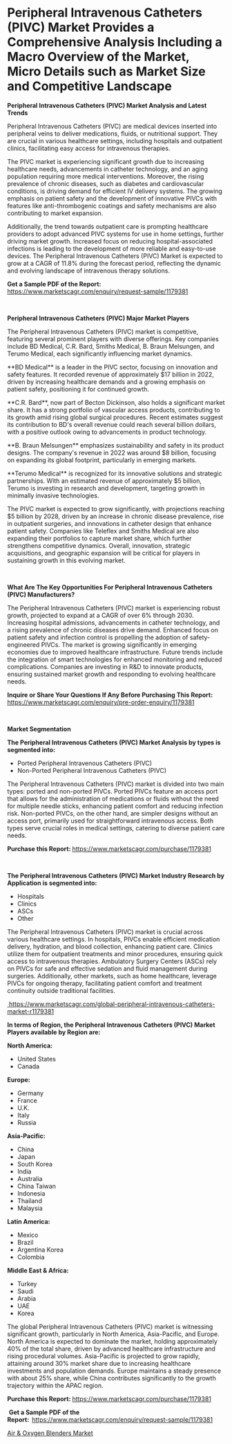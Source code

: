 <p><h1>Peripheral Intravenous Catheters (PIVC) Market Provides a Comprehensive Analysis Including a Macro Overview of the Market, Micro Details such as Market Size and Competitive Landscape</h1></p><p><strong>Peripheral Intravenous Catheters (PIVC) Market Analysis and Latest Trends</strong></p>
<p><p>Peripheral Intravenous Catheters (PIVC) are medical devices inserted into peripheral veins to deliver medications, fluids, or nutritional support. They are crucial in various healthcare settings, including hospitals and outpatient clinics, facilitating easy access for intravenous therapies.</p><p>The PIVC market is experiencing significant growth due to increasing healthcare needs, advancements in catheter technology, and an aging population requiring more medical interventions. Moreover, the rising prevalence of chronic diseases, such as diabetes and cardiovascular conditions, is driving demand for efficient IV delivery systems. The growing emphasis on patient safety and the development of innovative PIVCs with features like anti-thrombogenic coatings and safety mechanisms are also contributing to market expansion.</p><p>Additionally, the trend towards outpatient care is prompting healthcare providers to adopt advanced PIVC systems for use in home settings, further driving market growth. Increased focus on reducing hospital-associated infections is leading to the development of more reliable and easy-to-use devices. The Peripheral Intravenous Catheters (PIVC) Market is expected to grow at a CAGR of 11.8% during the forecast period, reflecting the dynamic and evolving landscape of intravenous therapy solutions.</p></p>
<p><strong>Get a Sample PDF of the Report:&nbsp;</strong> <a href="https://www.marketscagr.com/enquiry/request-sample/1179381?utm_campaign=2115&utm_medium=2&utm_source=Github&utm_content=ia&utm_term=04032025&utm_id=peripheral-intravenous-catheters-pivc">https://www.marketscagr.com/enquiry/request-sample/1179381</a></p>
<p>&nbsp;</p>
<p><strong>Peripheral Intravenous Catheters (PIVC) Major Market Players</strong></p>
<p><p>The Peripheral Intravenous Catheters (PIVC) market is competitive, featuring several prominent players with diverse offerings. Key companies include BD Medical, C.R. Bard, Smiths Medical, B. Braun Melsungen, and Terumo Medical, each significantly influencing market dynamics.</p><p>**BD Medical** is a leader in the PIVC sector, focusing on innovation and safety features. It recorded revenue of approximately $17 billion in 2022, driven by increasing healthcare demands and a growing emphasis on patient safety, positioning it for continued growth.</p><p>**C.R. Bard**, now part of Becton Dickinson, also holds a significant market share. It has a strong portfolio of vascular access products, contributing to its growth amid rising global surgical procedures. Recent estimates suggest its contribution to BD's overall revenue could reach several billion dollars, with a positive outlook owing to advancements in product technology.</p><p>**B. Braun Melsungen** emphasizes sustainability and safety in its product designs. The company's revenue in 2022 was around $8 billion, focusing on expanding its global footprint, particularly in emerging markets.</p><p>**Terumo Medical** is recognized for its innovative solutions and strategic partnerships. With an estimated revenue of approximately $5 billion, Terumo is investing in research and development, targeting growth in minimally invasive technologies.</p><p>The PIVC market is expected to grow significantly, with projections reaching $5 billion by 2028, driven by an increase in chronic disease prevalence, rise in outpatient surgeries, and innovations in catheter design that enhance patient safety. Companies like Teleflex and Smiths Medical are also expanding their portfolios to capture market share, which further strengthens competitive dynamics. Overall, innovation, strategic acquisitions, and geographic expansion will be critical for players in sustaining growth in this evolving market.</p></p>
<p>&nbsp;</p>
<p><strong>What Are The Key Opportunities For Peripheral Intravenous Catheters (PIVC) Manufacturers?</strong></p>
<p><p>The Peripheral Intravenous Catheters (PIVC) market is experiencing robust growth, projected to expand at a CAGR of over 6% through 2030. Increasing hospital admissions, advancements in catheter technology, and a rising prevalence of chronic diseases drive demand. Enhanced focus on patient safety and infection control is propelling the adoption of safety-engineered PIVCs. The market is growing significantly in emerging economies due to improved healthcare infrastructure. Future trends include the integration of smart technologies for enhanced monitoring and reduced complications. Companies are investing in R&D to innovate products, ensuring sustained market growth and responding to evolving healthcare needs.</p></p>
<p><strong>Inquire or Share Your Questions If Any Before Purchasing This Report:</strong> <a href="https://www.marketscagr.com/enquiry/pre-order-enquiry/1179381?utm_campaign=2115&utm_medium=2&utm_source=Github&utm_content=ia&utm_term=04032025&utm_id=peripheral-intravenous-catheters-pivc">https://www.marketscagr.com/enquiry/pre-order-enquiry/1179381</a></p>
<p>&nbsp;</p>
<p><strong>Market Segmentation</strong></p>
<p><strong>The Peripheral Intravenous Catheters (PIVC) Market Analysis by types is segmented into:</strong></p>
<p><ul><li>Ported Peripheral Intravenous Catheters (PIVC)</li><li>Non-Ported Peripheral Intravenous Catheters (PIVC)</li></ul></p>
<p><p>The Peripheral Intravenous Catheters (PIVC) market is divided into two main types: ported and non-ported PIVCs. Ported PIVCs feature an access port that allows for the administration of medications or fluids without the need for multiple needle sticks, enhancing patient comfort and reducing infection risk. Non-ported PIVCs, on the other hand, are simpler designs without an access port, primarily used for straightforward intravenous access. Both types serve crucial roles in medical settings, catering to diverse patient care needs.</p></p>
<p><strong>Purchase this Report:&nbsp;</strong><a href="https://www.marketscagr.com/purchase/1179381?utm_campaign=2115&utm_medium=2&utm_source=Github&utm_content=ia&utm_term=04032025&utm_id=peripheral-intravenous-catheters-pivc">https://www.marketscagr.com/purchase/1179381</a></p>
<p>&nbsp;</p>
<p><strong>The Peripheral Intravenous Catheters (PIVC) Market Industry Research by Application is segmented into:</strong></p>
<p><ul><li>Hospitals</li><li>Clinics</li><li>ASCs</li><li>Other</li></ul></p>
<p><p>The Peripheral Intravenous Catheters (PIVC) market is crucial across various healthcare settings. In hospitals, PIVCs enable efficient medication delivery, hydration, and blood collection, enhancing patient care. Clinics utilize them for outpatient treatments and minor procedures, ensuring quick access to intravenous therapies. Ambulatory Surgery Centers (ASCs) rely on PIVCs for safe and effective sedation and fluid management during surgeries. Additionally, other markets, such as home healthcare, leverage PIVCs for ongoing therapy, facilitating patient comfort and treatment continuity outside traditional facilities.</p></p>
<p><a href="https://www.marketscagr.com/global-peripheral-intravenous-catheters-market-r1179381?utm_campaign=2115&utm_medium=2&utm_source=Github&utm_content=ia&utm_term=04032025&utm_id=peripheral-intravenous-catheters-pivc">&nbsp;https://www.marketscagr.com/global-peripheral-intravenous-catheters-market-r1179381</a></p>
<p><strong>In terms of Region, the Peripheral Intravenous Catheters (PIVC) Market Players available by Region are:</strong></p>
<p>
    <p> <strong> North America: </strong>
        <ul>
            <li>United States</li>
            <li>Canada</li>
        </ul>
        </p> 
    <p> <strong> Europe: </strong>
        <ul>
            <li>Germany</li>
            <li>France</li>
            <li>U.K.</li>
            <li>Italy</li>
            <li>Russia</li>
        </ul>
        </p> 
    <p> <strong> Asia-Pacific: </strong>
        <ul>
            <li>China</li>
            <li>Japan</li>
            <li>South Korea</li>
            <li>India</li>
            <li>Australia</li>
            <li>China Taiwan</li>
            <li>Indonesia</li>
            <li>Thailand</li>
            <li>Malaysia</li>
        </ul>
        </p> 
    <p> <strong> Latin America: </strong>
        <ul>
            <li>Mexico</li>
            <li>Brazil</li>
            <li>Argentina Korea</li>
            <li>Colombia</li>
        </ul>
        </p> 
    <p> <strong> Middle East & Africa: </strong>
        <ul>
            <li>Turkey</li>
            <li>Saudi</li>
            <li>Arabia</li>
            <li>UAE</li>
            <li>Korea</li>
        </ul>
    </p>
    </p>
<p><p>The global Peripheral Intravenous Catheters (PIVC) market is witnessing significant growth, particularly in North America, Asia-Pacific, and Europe. North America is expected to dominate the market, holding approximately 40% of the total share, driven by advanced healthcare infrastructure and rising procedural volumes. Asia-Pacific is projected to grow rapidly, attaining around 30% market share due to increasing healthcare investments and population demands. Europe maintains a steady presence with about 25% share, while China contributes significantly to the growth trajectory within the APAC region.</p></p>
<p><strong>Purchase this Report: </strong><a href="https://www.marketscagr.com/purchase/1179381?utm_campaign=2115&utm_medium=2&utm_source=Github&utm_content=ia&utm_term=04032025&utm_id=peripheral-intravenous-catheters-pivc">https://www.marketscagr.com/purchase/1179381</a></p>
<p>&nbsp;<strong>Get a Sample PDF of the Report:&nbsp;&nbsp;</strong><a href="https://www.marketscagr.com/enquiry/request-sample/1179381?utm_campaign=2115&utm_medium=2&utm_source=Github&utm_content=ia&utm_term=04032025&utm_id=peripheral-intravenous-catheters-pivc">https://www.marketscagr.com/enquiry/request-sample/1179381</a></p>
<p><strong></strong></p>
<p><p><a href="https://github.com/joannesouthgate/Market-Research-Report-List-5/blob/main/air-oxygen-blenders-market.md?utm_campaign=2115&utm_medium=2&utm_source=Github&utm_content=ia&utm_term=04032025&utm_id=peripheral-intravenous-catheters-pivc">Air & Oxygen Blenders Market</a></p></p>